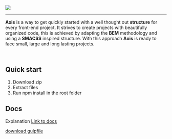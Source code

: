 ![](https://i.gyazo.com/52004f847a41f81253f96eeb5ddd73e0.png)
***

**Axis** is a way to get quickly started with a well thought out **structure** for every front-end project. It strives to create projects with beautifully organized code, this is achieved by adapting the **BEM** methodology and using a **SMACSS** inspired structure. With this approach **Axis** is ready to face small, large and long lasting projects.

<br>

## Quick start
1. Download zip
2. Extract files
3. Run npm install in the root folder


## Docs
Explanation
[Link to docs](https://github.com/MartijnKeesmaat/Project-Axis/wiki)

[download gulpfile](https://raw.githubusercontent.com/MartijnKeesmaat/Project-Axis/master/gulpfile.js)

